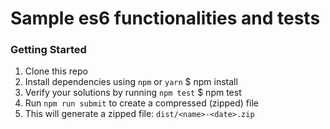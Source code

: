 # Sample es6 functionalities and tests

### Getting Started

 1. Clone this repo
 2. Install dependencies using `npm` or `yarn`
    $ npm install
 3. Verify your solutions by running `npm test`
    $ npm test
 4. Run `npm run submit` to create a compressed (zipped) file
 5. This will generate a zipped file: `dist/<name>-<date>.zip`

